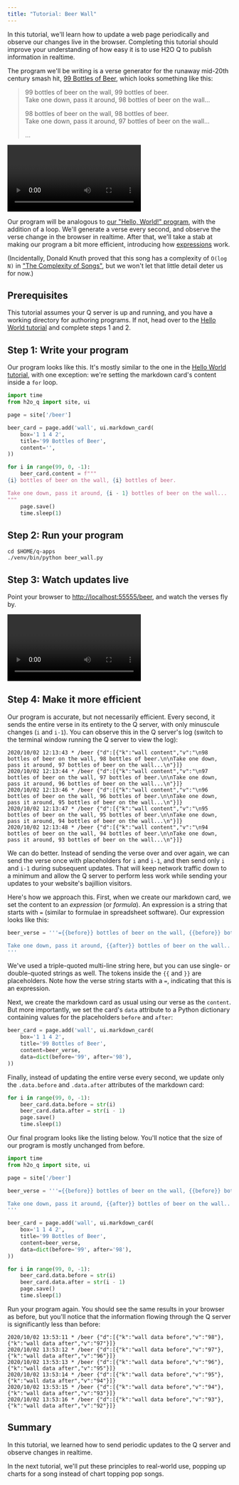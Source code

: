 ```yaml
---
title: "Tutorial: Beer Wall"
---
```


In this tutorial, we'll learn how to update a web page periodically and observe our changes live in the browser. Completing this tutorial should improve your understanding of how easy it is to use H2O Q to publish information in realtime.

The program we'll be writing is a verse generator for the runaway mid-20th century smash hit, [99 Bottles of Beer](https://en.wikipedia.org/wiki/99_Bottles_of_Beer), which looks something like this:

> 99 bottles of beer on the wall, 99 bottles of beer.<br/>
> Take one down, pass it around, 98 bottles of beer on the wall...
>
> 98 bottles of beer on the wall, 98 bottles of beer.<br/>
> Take one down, pass it around, 97 bottles of beer on the wall...
>
> ...

<video controls loop><source src={require('./assets/tutorial-beer__demo.mp4').default} type='video/mp4'/></video>

Our program will be analogous to [our "Hello, World!" program](tutorial-hello.md), with the addition of a loop. We'll generate a verse every second, and observe the verse change in the browser in realtime. After that, we'll take a stab at making our program a bit more efficient, introducing how [expressions](expressions.md) work.

(Incidentally, Donald Knuth proved that this song has a complexity of `O(log N)` in ["The Complexity of Songs"](http://www.cs.bme.hu/~friedl/alg/knuth_song_complexity.pdf), but we won't let that little detail deter us for now.)

## Prerequisites

This tutorial assumes your Q server is up and running, and you have a working directory for authoring programs. If not, head over to the [Hello World tutorial](tutorial-hello.md) and complete steps 1 and 2.

## Step 1: Write your program

Our program looks like this. It's mostly similar to the one in the  [Hello World tutorial](tutorial-hello.md), with one exception: we're setting the markdown card's content inside a `for` loop.

```py {13-18} title="$HOME/q-apps/beer_wall.py"
import time
from h2o_q import site, ui

page = site['/beer']

beer_card = page.add('wall', ui.markdown_card(
    box='1 1 4 2',
    title='99 Bottles of Beer',
    content='',
))

for i in range(99, 0, -1):
    beer_card.content = f"""
{i} bottles of beer on the wall, {i} bottles of beer.

Take one down, pass it around, {i - 1} bottles of beer on the wall...
"""
    page.save()
    time.sleep(1)
```

## Step 2: Run your program

```shell 
cd $HOME/q-apps
./venv/bin/python beer_wall.py
```

## Step 3: Watch updates live

Point your browser to [http://localhost:55555/beer](http://localhost:55555/beer), and watch the verses fly by.

<video controls loop><source src={require('./assets/tutorial-beer__demo.mp4').default} type='video/mp4'/></video>

## Step 4: Make it more efficient

Our program is accurate, but not necessarily efficient. Every second, it sends the entire verse in its entirety to the Q server, with only minuscule changes (`i` and `i-1`). You can observe this in the Q server's log (switch to the terminal window running the Q server to view the log):  

```
2020/10/02 12:13:43 * /beer {"d":[{"k":"wall content","v":"\n98 bottles of beer on the wall, 98 bottles of beer.\n\nTake one down, pass it around, 97 bottles of beer on the wall...\n"}]}
2020/10/02 12:13:44 * /beer {"d":[{"k":"wall content","v":"\n97 bottles of beer on the wall, 97 bottles of beer.\n\nTake one down, pass it around, 96 bottles of beer on the wall...\n"}]}
2020/10/02 12:13:46 * /beer {"d":[{"k":"wall content","v":"\n96 bottles of beer on the wall, 96 bottles of beer.\n\nTake one down, pass it around, 95 bottles of beer on the wall...\n"}]}
2020/10/02 12:13:47 * /beer {"d":[{"k":"wall content","v":"\n95 bottles of beer on the wall, 95 bottles of beer.\n\nTake one down, pass it around, 94 bottles of beer on the wall...\n"}]}
2020/10/02 12:13:48 * /beer {"d":[{"k":"wall content","v":"\n94 bottles of beer on the wall, 94 bottles of beer.\n\nTake one down, pass it around, 93 bottles of beer on the wall...\n"}]}
```

We can do better. Instead of sending the verse over and over again, we can send the verse once with placeholders for `i` and `i-1`, and then send only `i` and `i-1` during subsequent updates. That will keep network traffic down to a minimum and allow the Q server to perform less work while sending your updates to your website's bajillion visitors.

Here's how we approach this. First, when we create our markdown card, we set the content to an *expression* (or *formula*). An expression is a string that starts with `=` (similar to formulae in spreadsheet software). Our expression looks like this:

```py
beer_verse = '''={{before}} bottles of beer on the wall, {{before}} bottles of beer.

Take one down, pass it around, {{after}} bottles of beer on the wall...
'''
```
We've used a triple-quoted multi-line string here, but you can use single- or double-quoted strings as well. The tokens inside the `{{` and `}}` are placeholders. Note how the verse string starts with a `=`, indicating that this is an expression.

Next, we create the markdown card as usual using our verse as the `content`. But more importantly, we set the card's `data` attribute to a Python dictionary containing values for the placeholders `before` and `after`:

```py {4-5}
beer_card = page.add('wall', ui.markdown_card(
    box='1 1 4 2',
    title='99 Bottles of Beer',
    content=beer_verse,
    data=dict(before='99', after='98'),
))
```

Finally, instead of updating the entire verse every second, we update only the `.data.before` and `.data.after` attributes of the markdown card:

```py {2-3}
for i in range(99, 0, -1):
    beer_card.data.before = str(i)
    beer_card.data.after = str(i - 1)
    page.save()
    time.sleep(1)
```

Our final program looks like the listing below. You'll notice that the size of our program is mostly unchanged from before.

```py
import time
from h2o_q import site, ui

page = site['/beer']

beer_verse = '''={{before}} bottles of beer on the wall, {{before}} bottles of beer.

Take one down, pass it around, {{after}} bottles of beer on the wall...
'''

beer_card = page.add('wall', ui.markdown_card(
    box='1 1 4 2',
    title='99 Bottles of Beer',
    content=beer_verse,
    data=dict(before='99', after='98'),
))

for i in range(99, 0, -1):
    beer_card.data.before = str(i)
    beer_card.data.after = str(i - 1)
    page.save()
    time.sleep(1)
```

Run your program again. You should see the same results in your browser as before, but you'll notice that the information flowing through the Q server is significantly less than before: 

``` 
2020/10/02 13:53:11 * /beer {"d":[{"k":"wall data before","v":"98"},{"k":"wall data after","v":"97"}]}
2020/10/02 13:53:12 * /beer {"d":[{"k":"wall data before","v":"97"},{"k":"wall data after","v":"96"}]}
2020/10/02 13:53:13 * /beer {"d":[{"k":"wall data before","v":"96"},{"k":"wall data after","v":"95"}]}
2020/10/02 13:53:14 * /beer {"d":[{"k":"wall data before","v":"95"},{"k":"wall data after","v":"94"}]}
2020/10/02 13:53:15 * /beer {"d":[{"k":"wall data before","v":"94"},{"k":"wall data after","v":"93"}]}
2020/10/02 13:53:16 * /beer {"d":[{"k":"wall data before","v":"93"},{"k":"wall data after","v":"92"}]}
```

## Summary

In this tutorial, we learned how to send periodic updates to the Q server and observe changes in realtime. 

In the next tutorial, we'll put these principles to real-world use, popping up charts for a song instead of chart topping pop songs.
